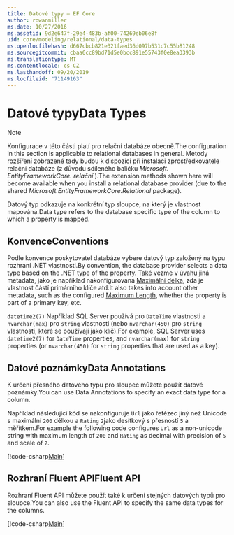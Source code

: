 ```yaml
---
title: Datové typy – EF Core
author: rowanmiller
ms.date: 10/27/2016
ms.assetid: 9d2e647f-29e4-483b-af00-74269eb06e8f
uid: core/modeling/relational/data-types
ms.openlocfilehash: d667cbcb821e321faed36d097b531c7c55b81248
ms.sourcegitcommit: cbaa6cc89bd71d5e0bcc891e55743f0e8ea3393b
ms.translationtype: MT
ms.contentlocale: cs-CZ
ms.lasthandoff: 09/20/2019
ms.locfileid: "71149163"
---
```

# <a name="data-types"></a><span data-ttu-id="32e25-102">Datové typy</span><span class="sxs-lookup"><span data-stu-id="32e25-102">Data Types</span></span>

> [!NOTE]  
> <span data-ttu-id="32e25-103">Konfigurace v této části platí pro relační databáze obecně.</span><span class="sxs-lookup"><span data-stu-id="32e25-103">The configuration in this section is applicable to relational databases in general.</span></span> <span data-ttu-id="32e25-104">Metody rozšíření zobrazené tady budou k dispozici při instalaci zprostředkovatele relační databáze (z důvodu sdíleného balíčku *Microsoft. EntityFrameworkCore. relační* ).</span><span class="sxs-lookup"><span data-stu-id="32e25-104">The extension methods shown here will become available when you install a relational database provider (due to the shared *Microsoft.EntityFrameworkCore.Relational* package).</span></span>

<span data-ttu-id="32e25-105">Datový typ odkazuje na konkrétní typ sloupce, na který je vlastnost mapována.</span><span class="sxs-lookup"><span data-stu-id="32e25-105">Data type refers to the database specific type of the column to which a property is mapped.</span></span>

## <a name="conventions"></a><span data-ttu-id="32e25-106">Konvence</span><span class="sxs-lookup"><span data-stu-id="32e25-106">Conventions</span></span>

<span data-ttu-id="32e25-107">Podle konvence poskytovatel databáze vybere datový typ založený na typu rozhraní .NET vlastnosti.</span><span class="sxs-lookup"><span data-stu-id="32e25-107">By convention, the database provider selects a data type based on the .NET type of the property.</span></span> <span data-ttu-id="32e25-108">Také vezme v úvahu jiná metadata, jako je například nakonfigurovaná [Maximální délka](../max-length.md), zda je vlastnost částí primárního klíče atd.</span><span class="sxs-lookup"><span data-stu-id="32e25-108">It also takes into account other metadata, such as the configured [Maximum Length](../max-length.md), whether the property is part of a primary key, etc.</span></span>

<span data-ttu-id="32e25-109">`datetime2(7)` Například SQL Server používá pro `DateTime` vlastnosti a `nvarchar(max)` pro `string` vlastnosti (nebo `nvarchar(450)` pro `string` vlastnosti, které se používají jako klíč).</span><span class="sxs-lookup"><span data-stu-id="32e25-109">For example, SQL Server uses `datetime2(7)` for `DateTime` properties, and `nvarchar(max)` for `string` properties (or `nvarchar(450)` for `string` properties that are used as a key).</span></span>

## <a name="data-annotations"></a><span data-ttu-id="32e25-110">Datové poznámky</span><span class="sxs-lookup"><span data-stu-id="32e25-110">Data Annotations</span></span>

<span data-ttu-id="32e25-111">K určení přesného datového typu pro sloupec můžete použít datové poznámky.</span><span class="sxs-lookup"><span data-stu-id="32e25-111">You can use Data Annotations to specify an exact data type for a column.</span></span>

<span data-ttu-id="32e25-112">Například následující kód se nakonfiguruje `Url` jako řetězec jiný než Unicode s maximální `200` délkou a `Rating` `2`jako desítkový s přesností `5` a měřítkem.</span><span class="sxs-lookup"><span data-stu-id="32e25-112">For example the following code configures `Url` as a non-unicode string with maximum length of `200` and `Rating` as decimal with precision of `5` and scale of `2`.</span></span>

[!code-csharp[Main](../../../../samples/core/Modeling/DataAnnotations/Samples/Relational/DataType.cs?name=Entities&highlight=4,6)]

## <a name="fluent-api"></a><span data-ttu-id="32e25-113">Rozhraní Fluent API</span><span class="sxs-lookup"><span data-stu-id="32e25-113">Fluent API</span></span>

<span data-ttu-id="32e25-114">Rozhraní Fluent API můžete použít také k určení stejných datových typů pro sloupce.</span><span class="sxs-lookup"><span data-stu-id="32e25-114">You can also use the Fluent API to specify the same data types for the columns.</span></span>

[!code-csharp[Main](../../../../samples/core/Modeling/FluentAPI/Samples/Relational/DataType.cs?name=Model&highlight=9-10)]
